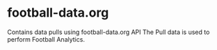 # football-data.org
Contains data pulls using football-data.org API
The Pull data is used to perform Football Analytics.
